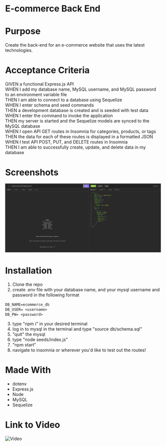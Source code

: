 # E-commerce Back End

# Purpose
Create the back-end for an e-commerce website that uses the latest technologies.

# Acceptance Criteria
GIVEN a functional Express.js API <br/>
WHEN I add my database name, MySQL username, and MySQL password to an environment variable file <br/>
THEN I am able to connect to a database using Sequelize <br/>
WHEN I enter schema and seed commands <br/>
THEN a development database is created and is seeded with test data <br/>
WHEN I enter the command to invoke the application <br/>
THEN my server is started and the Sequelize models are synced to the MySQL database <br/>
WHEN I open API GET routes in Insomnia for categories, products, or tags <br/>
THEN the data for each of these routes is displayed in a formatted JSON <br/>
WHEN I test API POST, PUT, and DELETE routes in Insomnia <br/>
THEN I am able to successfully create, update, and delete data in my database

# Screenshots
![Screenshot](./assets/images/screenshot.PNG)

# Installation
1. Clone the repo
2. create  .env file with your database name, and your mysql username and password in the following format
```
DB_NAME=ecommerce_db
DB_USER= <username>
DB_PW= <password>
```
3. type "npm i" in your desired terminal
4. log in to mysql in the terminal and type "source db/schema.sql"
5. "quit" the mysql 
6. type "node seeds/index.js"
7. "npm start" 
8. navigate to insomnia or wherever you'd like to test out the routes!

# Made With
- dotenv
- Express.js
- Node
- MySQL
- Sequelize

# Link to Video
![Video](https://drive.google.com/file/d/1pxw2ir1MNNElUwrk5z7N9rKSjmuETtsO/view) 

